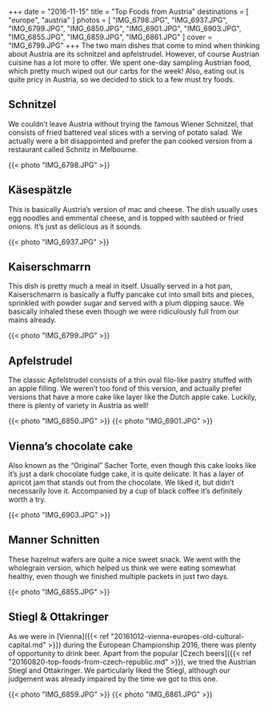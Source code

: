 +++
date    = "2016-11-15"
title   = "Top Foods from Austria"
destinations = [ "europe", "austria" ]
photos = [
  "IMG_6798.JPG", "IMG_6937.JPG", "IMG_6799.JPG", "IMG_6850.JPG", "IMG_6901.JPG",
  "IMG_6903.JPG", "IMG_6855.JPG", "IMG_6859.JPG", "IMG_6861.JPG"
]
cover = "IMG_6799.JPG"
+++
The two main dishes that come to mind when thinking about Austria are its schnitzel and apfelstrudel. However, of course Austrian cuisine has a lot more to offer. We spent one-day sampling Austrian food, which pretty much wiped out our carbs for the week! Also, eating out is quite pricy in Austria, so we decided to stick to a few must try foods.
<!--more-->

## Schnitzel
We couldn’t leave Austria without trying the famous Wiener Schnitzel, that consists of fried battered veal slices with a serving of potato salad. We actually were a bit disappointed and prefer the pan cooked version from a restaurant called Schnitz in Melbourne.

{{< photo "IMG_6798.JPG" >}}

## Käsespätzle
This is basically Austria’s version of mac and cheese. The dish usually uses egg noodles and emmental cheese, and is topped with sautéed or fried onions. It’s just as delicious as it sounds.

{{< photo "IMG_6937.JPG" >}}

## Kaiserschmarrn
This dish is pretty much a meal in itself. Usually served in a hot pan, Kaiserschmarrn is basically a fluffy pancake cut into small bits and pieces, sprinkled with powder sugar and served with a plum dipping sauce. We basically inhaled these even though we were ridiculously full from our mains already.

{{< photo "IMG_6799.JPG" >}}

## Apfelstrudel
The classic Apfelstrudel consists of a thin oval filo-like pastry stuffed with an apple filling. We weren’t too fond of this version, and actually prefer versions that have a more cake like layer like the Dutch apple cake. Luckily, there is plenty of variety in Austria as well!

{{< photo "IMG_6850.JPG" >}}
{{< photo "IMG_6901.JPG" >}}

## Vienna’s chocolate cake
Also known as the “Original” Sacher Torte, even though this cake looks like it’s just a dark chocolate fudge cake, it is quite delicate. It has a layer of apricot jam that stands out from the chocolate. We liked it, but didn’t necessarily love it. Accompanied by a cup of black coffee it’s definitely worth a try.

{{< photo "IMG_6903.JPG" >}}

## Manner Schnitten
These hazelnut wafers are quite a nice sweet snack. We went with the wholegrain version, which helped us think we were eating somewhat healthy, even though we finished multiple packets in just two days.

{{< photo "IMG_6855.JPG" >}}

## Stiegl & Ottakringer
As we were in [Vienna]({{< ref "20161012-vienna-europes-old-cultural-capital.md" >}}) during the European Championship 2016, there was plenty of opportunity to drink beer. Apart from the popular [Czech beers]({{< ref "20160820-top-foods-from-czech-republic.md" >}}), we tried the Austrian Stiegl and Ottakringer. We particularly liked the Stiegl, although our judgement was already impaired by the time we got to this one.

{{< photo "IMG_6859.JPG" >}}
{{< photo "IMG_6861.JPG" >}}